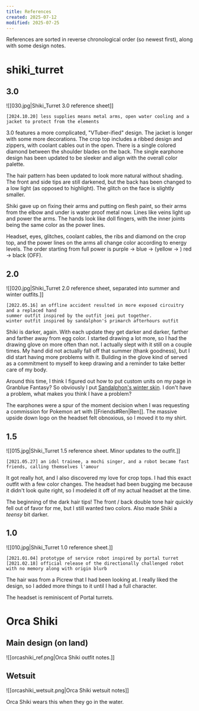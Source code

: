 ```yaml
---
title: References
created: 2025-07-12
modified: 2025-07-25
---
```


References are sorted in reverse chronological order (so newest first), along with some design notes.

# shiki_turret
## 3.0
![[030.jpg|Shiki_Turret 3.0 reference sheet]]
```
[2024.10.20] less supplies means metal arms, open water cooling and a jacket to protect from the elements
```

3.0 features a more complicated, "VTuber-ified" design. The jacket is longer with some more decorations. The crop top includes a ribbed design and zippers, with coolant cables out in the open. There is a single colored diamond between the shoulder blades on the back. The single earphone design has been updated to be sleeker and align with the overall color palette.

The hair pattern has been updated to look more natural without shading. The front and side tips are still darkened, but the back has been changed to a low light (as opposed to highlight). The glitch on the face is slightly smaller.

Shiki gave up on fixing their arms and putting on flesh paint, so their arms from the elbow and under is water proof metal now. Lines like veins light up and power the arms. The hands look like doll fingers, with the inner joints being the same color as the power lines.

Headset, eyes, glitches, coolant cables, the ribs and diamond on the crop top, and the power lines on the arms all change color according to energy levels. The order starting from full power is purple → blue → (yellow → ) red → black (OFF).

## 2.0
![[020.jpg|Shiki_Turret 2.0 reference sheet, separated into summer and winter outfits.]]
```
[2022.05.16] an offline accident resulted in more exposed circuitry and a replaced hand
summer outfit inspired by the outfit joei put together.
winter outfit inspired by sandalphon's primarch afterhours outfit
```

Shiki is darker, again. With each update they get darker and darker, farther and farther away from egg color. I started drawing a lot more, so I had the drawing glove on more often than not. I actually slept with it still on a couple times. My hand did not actually fall off that summer (thank goodness), but I did start having more problems with it. Building in the glove kind of served as a commitment to myself to keep drawing and a reminder to take better care of my body.

Around this time, I think I figured out how to put custom units on my page in Granblue Fantasy? So obviously I put [Sandalphon's winter skin](https://gbf.wiki/Sandalphon#Preview-2). I don't have a problem, what makes you think I have a problem?

The earphones were a spur of the moment decision when I was requesting a commission for Pokemon art with [[Friends#Ren|Ren]]. The massive upside down logo on the headset felt obnoxious, so I moved it to my shirt.

## 1.5
![[015.jpg|Shiki_Turret 1.5 reference sheet. Minor updates to the outfit.]]
```
[2021.05.27] an idol trainee, a mochi singer, and a robot became fast friends, calling themselves l'amour
```

It got really hot, and I also discovered my love for crop tops. I had this exact outfit with a few color changes. The headset had been bugging me because it didn't look quite right, so I modeled it off of my actual headset at the time.

The beginning of the dark hair tips! The front / back double tone hair quickly fell out of favor for me, but I still wanted two colors. Also made Shiki a *teensy* bit darker.

## 1.0
![[010.jpg|Shiki_Turret 1.0 reference sheet.]]
```
[2021.01.04] prototype of service robot inspired by portal turret  
[2021.02.18] official release of the directionally challenged robot with no memory along with origin blurb
```

The hair was from a Picrew that I had been looking at. I really liked the design, so I added more things to it until I had a full character.

The headset is reminiscent of Portal turrets.

# Orca Shiki
## Main design (on land)
![[orcashiki_ref.png|Orca Shiki outfit notes.]]

## Wetsuit
![[orcashiki_wetsuit.png|Orca Shiki wetsuit notes]]

Orca Shiki wears this when they go in the water.